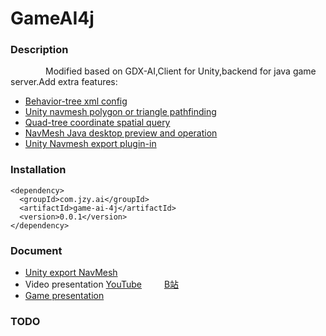 # GameAI4j
### Description
&emsp;&emsp;&emsp;&emsp;Modified based on GDX-AI,Client for Unity,backend for java game server.Add extra features:
* [Behavior-tree xml config](https://github.com/jzyong/GameAI4j/tree/main/src/main/java/com/jzy/ai/btree)
* [Unity navmesh polygon or triangle pathfinding](https://github.com/jzyong/GameAI4j/tree/main/src/main/java/com/jzy/ai/nav)
* [Quad-tree coordinate spatial query](https://github.com/jzyong/GameAI4j/tree/main/src/main/java/com/jzy/ai/quadtree)
* [NavMesh Java desktop preview and operation](https://github.com/jzyong/GameAI4j/tree/main/src/main/java/com/jzy/ai/nav/polygon/ui)
* [Unity Navmesh export plugin-in](https://github.com/jzyong/NavMeshDemo)



### Installation

    <dependency>
      <groupId>com.jzy.ai</groupId>
      <artifactId>game-ai-4j</artifactId>
      <version>0.0.1</version>
    </dependency>

### Document
* [Unity export NavMesh](https://github.com/jzyong/NavMeshDemo/blob/master/Documents/Guide.md)
* Video presentation [YouTube](https://youtu.be/xT1FImnYk-E)  &emsp;&emsp; [B站](https://www.bilibili.com/video/BV19pmiYSEDX)
* [Game presentation](https://www.bilibili.com/video/BV1Kv411a7yk)

### TODO
